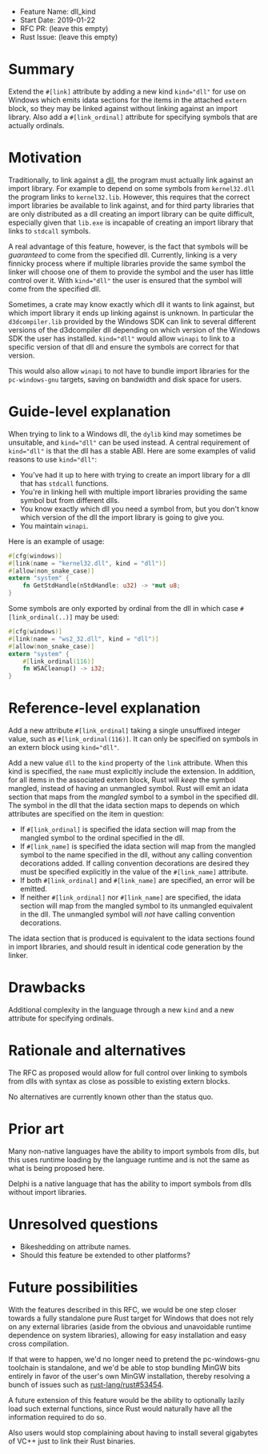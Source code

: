 - Feature Name: dll_kind
- Start Date: 2019-01-22
- RFC PR: (leave this empty)
- Rust Issue: (leave this empty)

# Summary
[summary]: #summary

Extend the `#[link]` attribute by adding a new kind `kind="dll"` for use on Windows which emits idata sections for the items in the attached `extern` block, so they may be linked against without linking against an import library. Also add a `#[link_ordinal]` attribute for specifying symbols that are actually ordinals.

# Motivation
[motivation]: #motivation

[dll]: https://en.wikipedia.org/wiki/Dynamic-link_library

Traditionally, to link against a [dll], the program must actually link against an import library. For example to depend on some symbols from `kernel32.dll` the program links to `kernel32.lib`. However, this requires that the correct import libraries be available to link against, and for third party libraries that are only distributed as a dll creating an import library can be quite difficult, especially given that `lib.exe` is incapable of creating an import library that links to `stdcall` symbols.

A real advantage of this feature, however, is the fact that symbols will be *guaranteed* to come from the specified dll. Currently, linking is a very finnicky process where if multiple libraries provide the same symbol the linker will choose one of them to provide the symbol and the user has little control over it. With `kind="dll"` the user is ensured that the symbol will come from the specified dll.

Sometimes, a crate may know exactly which dll it wants to link against, but which import library it ends up linking against is unknown. In particular the `d3dcompiler.lib` provided by the Windows SDK can link to several different versions of the d3dcompiler dll depending on which version of the Windows SDK the user has installed. `kind="dll"` would allow `winapi` to link to a specific version of that dll and ensure the symbols are correct for that version.

This would also allow `winapi` to not have to bundle import libraries for the `pc-windows-gnu` targets, saving on bandwidth and disk space for users.

# Guide-level explanation
[guide-level-explanation]: #guide-level-explanation

When trying to link to a Windows dll, the `dylib` kind may sometimes be unsuitable, and `kind="dll"` can be used instead. A central requirement of `kind="dll"` is that the dll has a stable ABI. Here are some examples of valid reasons to use `kind="dll"`:

* You've had it up to here with trying to create an import library for a dll that has `stdcall` functions.
* You're in linking hell with multiple import libraries providing the same symbol but from different dlls.
* You know exactly which dll you need a symbol from, but you don't know which version of the dll the import library is going to give you.
* You maintain `winapi`.

Here is an example of usage:

```rust
#[cfg(windows)]
#[link(name = "kernel32.dll", kind = "dll")]
#[allow(non_snake_case)]
extern "system" {
    fn GetStdHandle(nStdHandle: u32) -> *mut u8;
}
```

Some symbols are only exported by ordinal from the dll in which case `#[link_ordinal(..)]` may be used:

```rust
#[cfg(windows)]
#[link(name = "ws2_32.dll", kind = "dll")]
#[allow(non_snake_case)]
extern "system" {
    #[link_ordinal(116)]
    fn WSACleanup() -> i32;
}
```

# Reference-level explanation
[reference-level-explanation]: #reference-level-explanation

Add a new attribute `#[link_ordinal]` taking a single unsuffixed integer value, such as `#[link_ordinal(116)]`. It can only be specified on symbols in an extern block using `kind="dll"`.

Add a new value `dll` to the `kind` property of the `link` attribute. When this kind is specified, the `name` must explicitly include the extension. In addition, for all items in the associated extern block, Rust will *keep* the symbol mangled, instead of having an unmangled symbol. Rust will emit an idata section that maps from the *mangled* symbol to a symbol in the specified dll. The symbol in the dll that the idata section maps to depends on which attributes are specified on the item in question:

* If `#[link_ordinal]` is specified the idata section will map from the mangled symbol to the ordinal specified in the dll.
* If `#[link_name]` is specified the idata section will map from the mangled symbol to the name specified in the dll, without any calling convention decorations added. If calling convention decorations are desired they must be specified explicitly in the value of the `#[link_name]` attribute.
* If both `#[link_ordinal]` and `#[link_name]` are specified, an error will be emitted.
* If neither `#[link_ordinal]` nor `#[link_name]` are specified, the idata section will map from the mangled symbol to its unmangled equivalent in the dll. The unmangled symbol will *not* have calling convention decorations.

The idata section that is produced is equivalent to the idata sections found in import libraries, and should result in identical code generation by the linker.

# Drawbacks
[drawbacks]: #drawbacks

Additional complexity in the language through a new `kind` and a new attribute for specifying ordinals.

# Rationale and alternatives
[alternatives]: #alternatives

The RFC as proposed would allow for full control over linking to symbols from dlls with syntax as close as possible to existing extern blocks.

No alternatives are currently known other than the status quo.

# Prior art
[prior-art]: #prior-art

Many non-native languages have the ability to import symbols from dlls, but this uses runtime loading by the language runtime and is not the same as what is being proposed here.

Delphi is a native language that has the ability to import symbols from dlls without import libraries.

# Unresolved questions
[unresolved]: #unresolved-questions

* Bikeshedding on attribute names.
* Should this feature be extended to other platforms?

# Future possibilities
[future-possibilities]: #future-possibilities

With the features described in this RFC, we would be one step closer towards a fully standalone pure Rust target for Windows that does not rely on any external libraries (aside from the obvious and unavoidable runtime dependence on system libraries), allowing for easy installation and easy cross compilation.

If that were to happen, we'd no longer need to pretend the pc-windows-gnu toolchain is standalone, and we'd be able to stop bundling MinGW bits entirely in favor of the user's own MinGW installation, thereby resolving a bunch of issues such as [rust-lang/rust#53454](https://github.com/rust-lang/rust/issues/53454).

A future extension of this feature would be the ability to optionally lazily load such external functions, since Rust would naturally have all the information required to do so.

Also users would stop complaining about having to install several gigabytes of VC++ just to link their Rust binaries.
